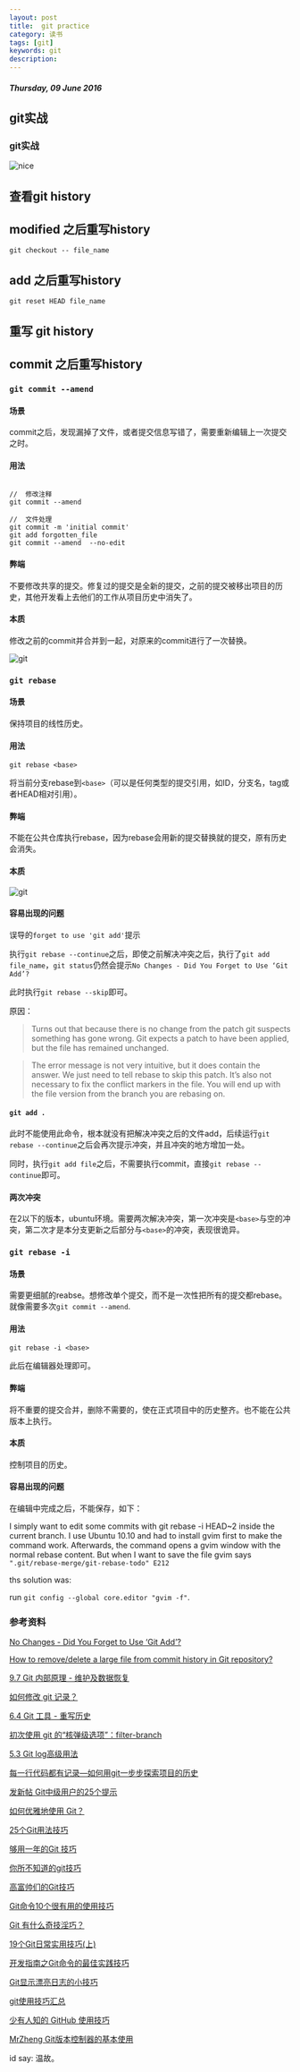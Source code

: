 ```yaml
---
layout: post
title:  git practice
category: 读书
tags: [git]
keywords: git
description:
---
```


##### Thursday, 09 June 2016

## git实战

### git实战

![nice](/../../assets/img/book/2016/nice_13.jpg)

## 查看git history

## modified 之后重写history

`git checkout -- file_name`

## add 之后重写history

`git reset HEAD file_name`

## 重写 git history

## commit 之后重写history

### `git commit --amend`

#### 场景

commit之后，发现漏掉了文件，或者提交信息写错了，需要重新编辑上一次提交之时。

#### 用法

```shell

//  修改注释
git commit --amend

//  文件处理
git commit -m 'initial commit'
git add forgotten_file
git commit --amend  --no-edit

```

#### 弊端

不要修改共享的提交。修复过的提交是全新的提交，之前的提交被移出项目的历史，其他开发看上去他们的工作从项目历史中消失了。


#### 本质

修改之前的commit并合并到一起，对原来的commit进行了一次替换。

![git](/../../assets/img/book/2016/git_commit_amend.svg)

### `git rebase`

#### 场景

保持项目的线性历史。

#### 用法

`git rebase <base>`

将当前分支rebase到`<base>`（可以是任何类型的提交引用，如ID，分支名，tag或者HEAD相对引用）。

#### 弊端

不能在公共仓库执行rebase，因为rebase会用新的提交替换就的提交，原有历史会消失。

#### 本质

![git](/../../assets/img/book/2016/git_rebase.svg)

####  容易出现的问题

误导的`forget to use 'git add'`提示

执行`git rebase --continue`之后，即使之前解决冲突之后，执行了`git add file_name`，`git status`仍然会提示`No Changes - Did You Forget to Use ‘Git Add’?`

此时执行`git rebase --skip`即可。

原因：

> Turns out that because there is no change from the patch git suspects something has gone wrong. Git expects a patch to have been applied, but the file has remained unchanged.

> The error message is not very intuitive, but it does contain the answer. We just need to tell rebase to skip this patch. It’s also not necessary to fix the conflict markers in the file. You will end up with the file version from the branch you are rebasing on.


#### `git add .`

此时不能使用此命令，根本就没有把解决冲突之后的文件add，后续运行`git rebase --continue`之后会再次提示冲突，并且冲突的地方增加一处。

同时，执行`git add file`之后，不需要执行commit，直接`git rebase --continue`即可。

#### 两次冲突

在2以下的版本，ubuntu环境。需要两次解决冲突，第一次冲突是`<base>`与空的冲突，第二次才是本分支更新之后部分与`<base>`的冲突，表现很诡异。


### `git rebase -i`

#### 场景

需要更细腻的reabse。想修改单个提交，而不是一次性把所有的提交都rebase。就像需要多次`git commit --amend`.

#### 用法

`git rebase -i <base>`

此后在编辑器处理即可。

#### 弊端

将不重要的提交合并，删除不需要的，使在正式项目中的历史整齐。也不能在公共版本上执行。



#### 本质

控制项目的历史。

#### 容易出现的问题

在编辑中完成之后，不能保存，如下：

I simply want to edit some commits with git rebase -i HEAD~2 inside the current branch. I use Ubuntu 10.10 and had to install gvim first to make the command work. Afterwards, the command opens a gvim window with the normal rebase content. But when I want to save the file gvim says `".git/rebase-merge/git-rebase-todo" E212`


ths solution was:

run `git config --global core.editor "gvim -f"`.

### 参考资料

[No Changes - Did You Forget to Use ‘Git Add’?](http://wholemeal.co.nz/blog/2010/06/11/no-changes-did-you-forget-to-use-git-add/)

[How to remove/delete a large file from commit history in Git repository?](http://stackoverflow.com/questions/2100907/how-to-remove-delete-a-large-file-from-commit-history-in-git-repository)

[9.7 Git 内部原理 - 维护及数据恢复](https://git-scm.com/book/zh/v1/Git-%E5%86%85%E9%83%A8%E5%8E%9F%E7%90%86-%E7%BB%B4%E6%8A%A4%E5%8F%8A%E6%95%B0%E6%8D%AE%E6%81%A2%E5%A4%8D)

[如何修改 git 记录？](https://segmentfault.com/a/1190000003947100)

[6.4 Git 工具 - 重写历史](https://git-scm.com/book/zh/v1/Git-%E5%B7%A5%E5%85%B7-%E9%87%8D%E5%86%99%E5%8E%86%E5%8F%B2)

[初次使用 git 的“核弹级选项”：filter-branch](http://lilydjwg.is-programmer.com/2011/4/22/tried-the-nuclear-option-filter-branch-of-git-the-first-time.26331.html)

[5.3 Git log高级用法](https://github.com/geeeeeeeeek/git-recipes/wiki/5.3-Git-log%E9%AB%98%E7%BA%A7%E7%94%A8%E6%B3%95)

[每一行代码都有记录—如何用git一步步探索项目的历史](http://www.cnblogs.com/lanxuezaipiao/p/3552805.html)

[ 发新帖 Git中级用户的25个提示](http://www.guokr.com/post/696433/)

[如何优雅地使用 Git？](https://www.zhihu.com/question/20866683)

[25个Git用法技巧](http://www.techug.com/25-git-tips)

[够用一年的Git 技巧 ](http://www.imooc.com/article/1426)

[你所不知道的git技巧](http://ilucas.me/2015/12/17/git-tips/)

[高富帅们的Git技巧](http://mux.alimama.com/posts/711)

[ Git命令10个很有用的使用技巧](http://www.linuxde.net/2013/08/15141.html)

[Git 有什么奇技淫巧？](https://www.zhihu.com/question/27462267)

[19个Git日常实用技巧(上)](http://www.jointforce.com/jfperiodical/article/1522)

[开发指南之Git命令的最佳实践技巧 ](http://www.freebuf.com/sectool/98396.html)

[Git显示漂亮日志的小技巧](http://coolshell.cn/articles/7755.html)

[git使用技巧汇总](http://www.jianshu.com/p/b0e072c5470c)

[少有人知的 GitHub 使用技巧](https://segmentfault.com/a/1190000000475547)

[MrZheng Git版本控制器的基本使用 ](http://div.io/topic/897)



id say: 温故。
